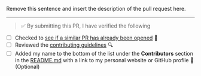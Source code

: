 Remove this sentence and insert the description of the pull request here.

---

<!-- Thank you for contributing to Techqueria, it is much appreciated! 😊 -->

<!-- Before creating a PR, make sure to verify the following. -->

> ✅️ By submitting this PR, I have verified the following

- [ ] Checked to [see if a similar PR has already been opened](https://github.com/techqueria/casa-jobs/pulls) 🤔️
- [ ] Reviewed the [contributing guidelines](https://github.com/techqueria/casa-jobs/blob/master/.github/CONTRIBUTING.md) 🔍️
- [ ] Added my name to the bottom of the list under the **Contributors** section in the [README.md](https://github.com/techqueria/casa-jobs/blob/master/README.md) with a link to my personal website or GitHub profile 👥️ (Optional)
